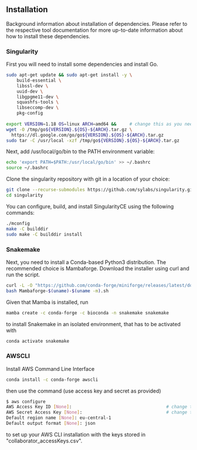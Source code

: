 ## Installation

Background information about installation of dependencies. Please refer to the respective tool documentation for more up-to-date information about how to install these dependencies.

### Singularity
First you will need to install some dependencies and install Go.

```bash
sudo apt-get update && sudo apt-get install -y \
    build-essential \
    libssl-dev \
    uuid-dev \
    libgpgme11-dev \
    squashfs-tools \
    libseccomp-dev \
    pkg-config
    
export VERSION=1.18 OS=linux ARCH=amd64 &&     # change this as you need
wget -O /tmp/go${VERSION}.${OS}-${ARCH}.tar.gz \
  https://dl.google.com/go/go${VERSION}.${OS}-${ARCH}.tar.gz
sudo tar -C /usr/local -xzf /tmp/go${VERSION}.${OS}-${ARCH}.tar.gz
```

Next, add /usr/local/go/bin to the PATH environment variable:

```bash
echo 'export PATH=$PATH:/usr/local/go/bin' >> ~/.bashrc
source ~/.bashrc
```

Clone the singularity repository with git in a location of your choice:

```bash
git clone --recurse-submodules https://github.com/sylabs/singularity.git
cd singularity
```

You can configure, build, and install SingularityCE using the following commands:

```bash
./mconfig
make -C builddir
sudo make -C builddir install
```

### Snakemake
Next, you need to install a Conda-based Python3 distribution. The recommended choice is Mambaforge. Download the installer using curl and run the script.

```bash
curl -L -O "https://github.com/conda-forge/miniforge/releases/latest/download/Mambaforge-$(uname)-$(uname -m).sh"
bash Mambaforge-$(uname)-$(uname -m).sh
```

Given that Mamba is installed, run

```bash
mamba create -c conda-forge -c bioconda -n snakemake snakemake
```

to install Snakemake in an isolated environment, that has to be activated with

```bash
conda activate snakemake
```

### AWSCLI
Install AWS Command Line Interface

```bash
conda install -c conda-forge awscli
```

then use the command (use access key and secret as provided)

```bash
$ aws configure
AWS Access Key ID [None]:                                    # change this as you need
AWS Secret Access Key [None]:                                # change this as you need
Default region name [None]: eu-central-1
Default output format [None]: json
```

to set up your AWS CLI installation with the keys stored in "collaborator_accessKeys.csv".
